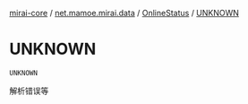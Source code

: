 [mirai-core](../../index.md) / [net.mamoe.mirai.data](../index.md) / [OnlineStatus](index.md) / [UNKNOWN](./-u-n-k-n-o-w-n.md)

# UNKNOWN

`UNKNOWN`

解析错误等

